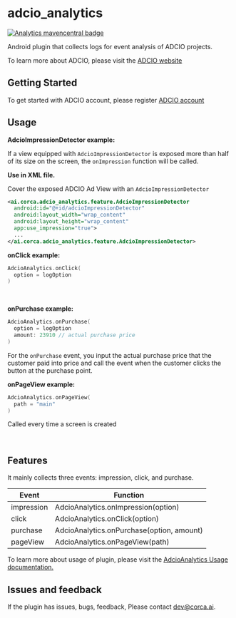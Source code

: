#  adcio_analytics
[![Analytics mavencentral badge](https://img.shields.io/maven-central/v/io.github.corca-ai/adcio_analytics.svg)](https://central.sonatype.com/artifact/io.github.corca-ai/adcio_analytics) 

Android plugin that collects logs for event analysis of ADCIO projects.

To learn more about ADCIO, please visit the [ADCIO website](https://www.adcio.ai/)

## Getting Started
To get started with ADCIO account, please register [ADCIO account](https://app.adcio.ai/en/)

## Usage

**AdcioImpressionDetector example:**

If a view equipped with `AdcioImpressionDetector` is exposed more than half of its size on the screen, the `onImpression` function will be called.

**Use in XML file.**

  Cover the exposed ADCIO Ad View with an `AdcioImpressionDetector`

  ```xml
  <ai.corca.adcio_analytics.feature.AdcioImpressionDetector
    android:id="@+id/adcioImpressionDetector"
    android:layout_width="wrap_content"
    android:layout_height="wrap_content"
    app:use_impression="true">
    ...
  </ai.corca.adcio_analytics.feature.AdcioImpressionDetector>
 ```
**onClick example:**

```kotlin
AdcioAnalytics.onClick(
  option = logOption
)
```
</br>

**onPurchase example:**

```kotlin
AdcioAnalytics.onPurchase(
  option = logOption
  amount: 23910 // actual purchase price
)
```

For the `onPurchase` event, you input the actual purchase price that the customer paid into price and call the event when the customer clicks the button at the purchase point.
</br>

**onPageView example:**

```kotlin
AdcioAnalytics.onPageView(
  path = "main"
)
```
Called every time a screen is created

</br>

## Features

It mainly collects three events: impression, click, and purchase.

| Event | Function |
| --- | --- |
| impression | AdcioAnalytics.onImpression(option) |
| click | AdcioAnalytics.onClick(option) |
| purchase | AdcioAnalytics.onPurchase(option, amount) |
| pageView | AdcioAnalytics.onPageView(path) |


To learn more about usage of plugin, please visit the [AdcioAnalytics Usage documentation.](https://docs.adcio.ai/en/sdk/log-collection/android)

## Issues and feedback
If the plugin has issues, bugs, feedback, Please contact <dev@corca.ai>.
